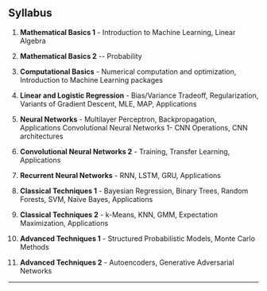 

## Syllabus

1. **Mathematical Basics 1** - Introduction to Machine Learning, Linear Algebra

2. **Mathematical Basics 2** -- Probability

3. **Computational Basics** - Numerical computation and optimization, Introduction to Machine Learning packages

4. **Linear and Logistic Regression** - Bias/Variance Tradeoff, Regularization, Variants of Gradient Descent, MLE, MAP, Applications

5. **Neural Networks** - Multilayer Perceptron, Backpropagation, Applications Convolutional Neural Networks 1- CNN Operations, CNN architectures

6. **Convolutional Neural Networks 2** - Training, Transfer Learning, Applications

7. **Recurrent Neural Networks** - RNN, LSTM, GRU, Applications

8. **Classical Techniques 1** - Bayesian Regression, Binary Trees, Random Forests, SVM, Naïve Bayes, Applications

9. **Classical Techniques 2** - k-Means, KNN, GMM, Expectation Maximization, Applications

10. **Advanced Techniques 1** - Structured Probabilistic Models, Monte Carlo Methods

11. **Advanced Techniques 2** - Autoencoders, Generative Adversarial Networks


---
